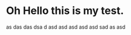 <!-- TITLE: Subpage Underneath Bugs -->
<!-- SUBTITLE: A quick summary of Subpage Underneath Bugs -->

# Oh Hello this is my test.

as
das
das
dsa
d
asd
asd
asd
asd
asd
sad
as
asd
